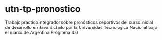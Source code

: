 # utn-tp-pronostico
Trabajo práctico integrador sobre pronósticos deportivos del curso inicial de desarrollo en Java dictado por la Universidad Tecnológica Nacional bajo el marco de Argentina Programa 4.0
